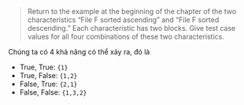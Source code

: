 >Return to the example at the beginning of the chapter of the two characteristics “File F
 sorted ascending” and “File F sorted descending.” Each characteristic has two blocks. Give
 test case values for all four combinations of these two characteristics.

Chúng ta có 4 khả năng có thể xảy ra, đó là
+ True, True: ```{1}```
+ True, False: ```{1,2}```
+ False, True: ```{2,1}```
+ False, False: ```{1,3,2}```